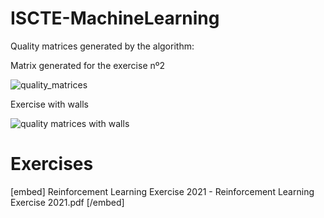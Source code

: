 # ISCTE-MachineLearning

<p>Quality matrices generated by the algorithm:</p>
<p>Matrix  generated for the exercise nº2 </p>

![quality_matrices](https://user-images.githubusercontent.com/24848457/137046572-d6282373-84aa-4ed7-9649-e55bf4ffa8bb.png)

<p>Exercise with walls<p>

![quality matrices with walls](https://user-images.githubusercontent.com/24848457/137135449-6fc19431-5c85-4c8b-b31c-1c2c20558cfc.png)
  
<h1>Exercises </h1>
[embed]
Reinforcement Learning Exercise 2021 - Reinforcement Learning Exercise 2021.pdf
[/embed]
